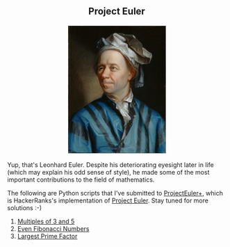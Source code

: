 ## <p align="center">Project Euler</p>

<p align="center">
	<img src="Leonhard_Euler.jpg" width="225">
</p>

Yup, that's Leonhard Euler. Despite his deteriorating eyesight later in life (which may explain his odd sense of style), he made some of the most important contributions to the field of mathematics.

The following are Python scripts that I've submitted to [ProjectEuler+](https://www.hackerrank.com/contests/projecteuler/challenges), which is  HackerRanks's implementation of [Project Euler](https://projecteuler.net). Stay tuned for more solutions :-)

1. [Multiples of 3 and 5](/solutions/001_multiples_of_3_and_5.py)
2. [Even Fibonacci Numbers](/solutions/002_even_fibonacci_numbers.py)
3. [Largest Prime Factor](/solutions/003_largest_prime_factor.py)
